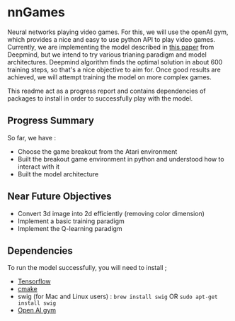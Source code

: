 # nnGames
Neural networks playing video games. For this, we will use the openAI gym, which provides a nice and easy to use python API to play video games. Currently, we are implementing the model described in [this paper](http://www.nature.com/nature/journal/v518/n7540/full/nature14236.html) from Deepmind, but we intend to try various trianing paradigm and model architectures. Deepmind algorithm finds the optimal solution in about 600 training steps, so that's a nice objective to aim for. Once good results are achieved, we will attempt training the model on more complex games.

This readme act as a progress report and contains dependencies of packages to install in order to successfully play with the model.

## Progress Summary
So far, we have :
  + Choose the game breakout from the Atari environment
  + Built the breakout game environment in python and understood how to interact with it
  + Built the model architecture
  
## Near Future Objectives
  + Convert 3d image into 2d efficiently (removing color dimension)
  + Implement a basic training paradigm
  + Implement the Q-learning paradigm
  
## Dependencies
To run the model successfully, you will need to install ;
  + [Tensorflow](https://www.tensorflow.org/install/) 
  + [cmake](https://cmake.org/install/)
  + swig (for Mac and Linux users) : 
      `brew install swig` OR `sudo apt-get install swig` 
  + [Open AI gym](https://gym.openai.com/docs) 
  

